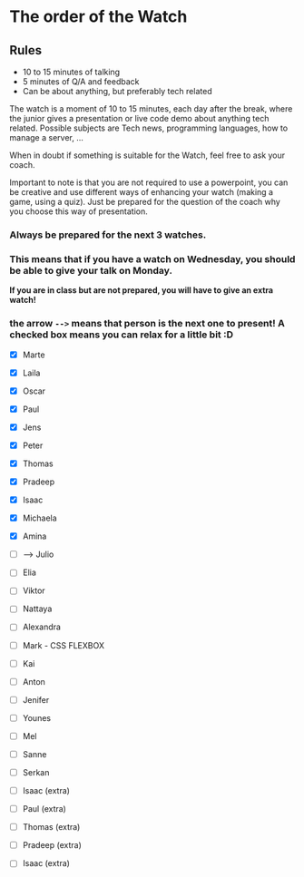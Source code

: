 # The order of the Watch
## Rules
* 10 to 15 minutes of talking
* 5 minutes of Q/A and feedback
* Can be about anything, but preferably tech related


The watch is a moment of 10 to 15 minutes, each day after the break, where the junior gives a presentation or live code demo about anything tech related.
Possible subjects are Tech news, programming languages, how to manage a server, ...

When in doubt if something is suitable for the Watch, feel free to ask your coach.

Important to note is that you are not required to use a powerpoint, you can be creative and use different ways of enhancing your watch (making a game, using a quiz). Just be prepared for the question of the coach why you choose this way of presentation.

### Always be prepared for the next 3 watches.
### This means that if you have a watch on Wednesday, you should be able to give your talk on Monday.
**If you are in class but are not prepared, you will have to give an extra watch!**

### the arrow `-->` means that person is the next one to present! A checked box means you can relax for a little bit :D

- [x] Marte 
- [x] Laila
- [x] Oscar
- [x] Paul
- [x] Jens
- [x] Peter
- [x] Thomas
- [x] Pradeep
- [x] Isaac
- [x] Michaela
- [x] Amina
- [ ] --> Julio
- [ ] Elia
- [ ] Viktor
- [ ] Nattaya
- [ ] Alexandra
- [ ] Mark - CSS FLEXBOX
- [ ] Kai
- [ ] Anton
- [ ] Jenifer
- [ ] Younes
- [ ] Mel
- [ ] Sanne
- [ ] Serkan

- [ ] Isaac (extra)
- [ ] Paul (extra)
- [ ] Thomas (extra)
- [ ] Pradeep (extra)
- [ ] Isaac (extra)


